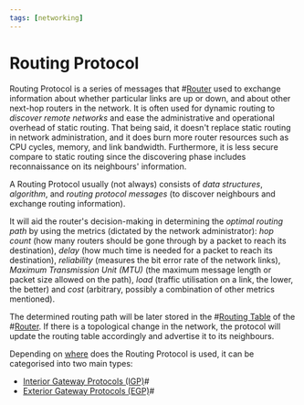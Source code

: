 ```yaml
---
tags: [networking]
---
```


# Routing Protocol

Routing Protocol is a series of messages that #[Router](202207061800.md) used to
exchange information about whether particular links are up or down, and about
other next-hop routers in the network. It is often used for dynamic routing to
*discover remote networks* and ease the administrative and operational overhead
of static routing. That being said, it doesn't replace static routing in network
administration, and it does burn more router resources such as CPU cycles,
memory, and link bandwidth. Furthermore, it is less secure compare to static
routing since the discovering phase includes reconnaissance on its neighbours'
information.

A Routing Protocol usually (not always) consists of *data structures*,
*algorithm*, and *routing protocol messages* (to discover neighbours and
exchange routing information).

It will aid the router's decision-making in determining the *optimal routing
path* by using the metrics (dictated by the network administrator): *hop count*
(how many routers should be gone through by a packet to reach its destination),
*delay* (how much time is needed for a packet to reach its destination),
*reliability* (measures the bit error rate of the network links), *Maximum
Transmission Unit (MTU)* (the maximum message length or packet size allowed on
the path), *load* (traffic utilisation on a link, the lower, the better) and
*cost* (arbitrary, possibly a combination of other metrics mentioned).

The determined routing path will be later stored in the #[Routing Table](202210112056.md)
of the #[Router](202207061800.md). If there is a topological change in the
network, the protocol will update the routing table accordingly and advertise it
to its neighbours.

Depending on [where](202207071149.md) does the Routing Protocol is used, it can
be categorised into two main types:
- [Interior Gateway Protocols (IGP)](202207071157.md)#
- [Exterior Gateway Protocols (EGP)](202207071158.md)#
